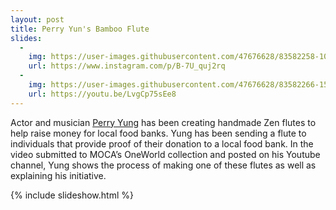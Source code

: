 ```yaml
---
layout: post
title: Perry Yun's Bamboo Flute
slides:
  -
    img: https://user-images.githubusercontent.com/47676628/83582258-1003d300-a50f-11ea-852c-bcd930f12707.jpg
    url: https://www.instagram.com/p/B-7U_quj2rq
  -
    img: https://user-images.githubusercontent.com/47676628/83582266-15611d80-a50f-11ea-9f07-85ed7b843fd9.jpg
    url: https://youtu.be/LvgCp75sEe8
---
```


Actor and musician [Perry Yung](https://www.instagram.com/perryyungofficial) has been creating handmade Zen flutes to help raise money for local food banks.  Yung has been sending a flute to individuals that provide proof of their donation to a local food bank.  In the video submitted to MOCA’s OneWorld collection and posted on his Youtube channel, Yung shows the process of making one of these flutes as well as explaining his initiative.    

{% include slideshow.html %}
